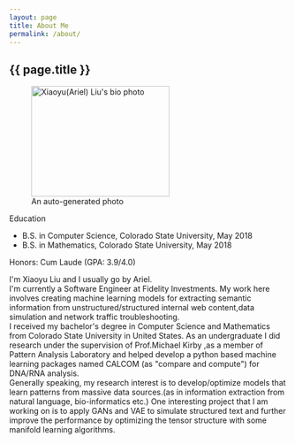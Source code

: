 ```yaml
---
layout: page
title: About Me
permalink: /about/
---
```


<h2> {{ page.title }} </h2>
<figure id = "about_photo" >

<img src="{{ site.url }}/images/github_image.jpg" alt="Xiaoyu(Ariel) Liu's bio photo" width="250" height="200">
<figcaption> An auto-generated photo </figcaption>
</figure>

<Span class = "sub_title"> Education </Span><br>
- B.S. in Computer Science, Colorado State University, May 2018
- B.S. in Mathematics, Colorado State University, May 2018

Honors: Cum Laude (GPA: 3.9/4.0)

<p class = "about_me_content">
I'm Xiaoyu Liu and I usually go by Ariel.<br>
I'm currently a Software Engineer at Fidelity Investments. My work here involves creating machine learning models for extracting semantic information from unstructured/structured internal web content,data simulation and network traffic troubleshooting.<br>
I received my bachelor's degree in Computer Science and Mathematics from Colorado State University in United States.
As an undergraduate I did research under the supervision of Prof.Michael Kirby ,as a member of Pattern Analysis Laboratory and helped develop a python based machine learning packages named CALCOM (as "compare and compute") for DNA/RNA analysis.<br>
Generally speaking, my research interest is to develop/optimize models that learn patterns from massive data sources.(as in information extraction from natural language, bio-informatics etc.) One interesting project that I am working on is to apply GANs and VAE to simulate structured text and further improve the performance by optimizing the tensor structure with some manifold learning algorithms.
</p>
